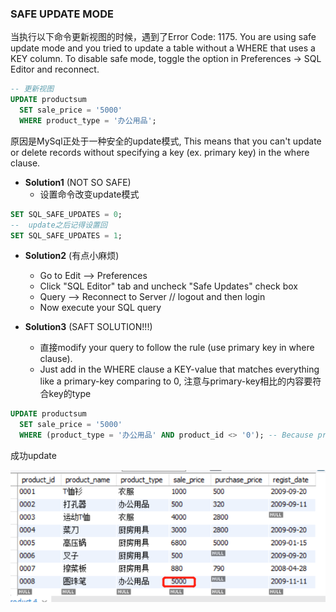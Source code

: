 ### SAFE UPDATE MODE

当执行以下命令更新视图的时候，遇到了Error Code: 1175. You are using safe update mode and you tried to update a table without a WHERE that uses a KEY column. To disable safe mode, toggle the option in Preferences -> SQL Editor and reconnect.
```sql
-- 更新视图
UPDATE productsum
  SET sale_price = '5000'
  WHERE product_type = '办公用品';
```
原因是MySql正处于一种安全的update模式, This means that you can't update or delete records without specifying a key (ex. primary key) in the where clause.

- **Solution1** (NOT SO SAFE)
  - 设置命令改变update模式
```sql
SET SQL_SAFE_UPDATES = 0;
--  update之后记得设置回
SET SQL_SAFE_UPDATES = 1;
```
  
- **Solution2** (有点小麻烦)
  - Go to Edit --> Preferences
  - Click "SQL Editor" tab and uncheck "Safe Updates" check box
  - Query --> Reconnect to Server // logout and then login
  - Now execute your SQL query
  
- **Solution3** (SAFT SOLUTION!!!)
  - 直接modify your query to follow the rule (use primary key in where clause).
  - Just add in the WHERE clause a KEY-value that matches everything like a primary-key comparing to 0, 注意与primary-key相比的内容要符合key的type
```sql
UPDATE productsum
  SET sale_price = '5000'
  WHERE (product_type = '办公用品' AND product_id <> '0'); -- Because product_id is a primary key
```
成功update

![image](https://github.com/Ramhxl/SQL/blob/main/images/ch03_update.png)

### 
